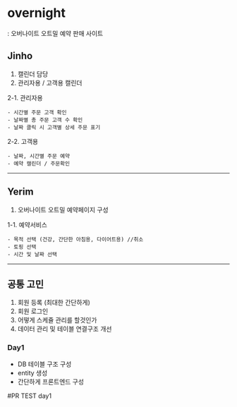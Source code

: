 # overnight
: 오버나이트 오트밀 예약 판매 사이트 

## Jinho
1. 캘린더 담당
2. 관리자용 / 고객용 캘린더

2-1. 관리자용

    - 시간별 주문 고객 확인
    - 날짜별 총 주문 고객 수 확인
    - 날짜 클릭 시 고객별 상세 주문 표기

2-2. 고객용

    - 날짜, 시간별 주문 예약
    - 예약 캘린더 / 주문확인 

---
## Yerim

1. 오버나이트 오트밀 예약페이지 구성

1-1. 예약서비스

    - 목적 선택 (건강, 간단한 아침용, 다이어트용) //취소
    - 토핑 선택
    - 시간 및 날짜 선택
---

## 공통 고민
1. 회원 등록 (최대한 간단하게)
2. 회원 로그인
3. 어떻게 스케쥴 관리를 할것인가
4. 데이터 관리 및 테이블 연결구조 개선


### Day1
- DB 테이블 구조 구성
- entity 생성
- 간단하게 프론트엔드 구성
 
 #PR TEST day1

